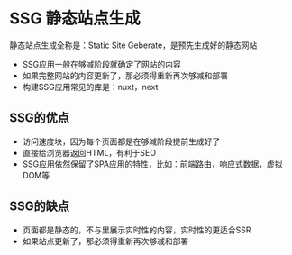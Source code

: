 # SSG 静态站点生成

静态站点生成全称是：Static Site Geberate，是预先生成好的静态网站

- SSG应用一般在够减阶段就确定了网站的内容
- 如果完整网站的内容更新了，那必须得重新再次够减和部署
- 构建SSG应用常见的库是：nuxt，next

## SSG的优点

- 访问速度块，因为每个页面都是在够减阶段提前生成好了
- 直接给浏览器返回HTML，有利于SEO
- SSG应用依然保留了SPA应用的特性，比如：前端路由，响应式数据，虚拟DOM等

## SSG的缺点

- 页面都是静态的，不与里展示实时性的内容，实时性的更适合SSR
- 如果站点更新了，那必须得重新再次够减和部署